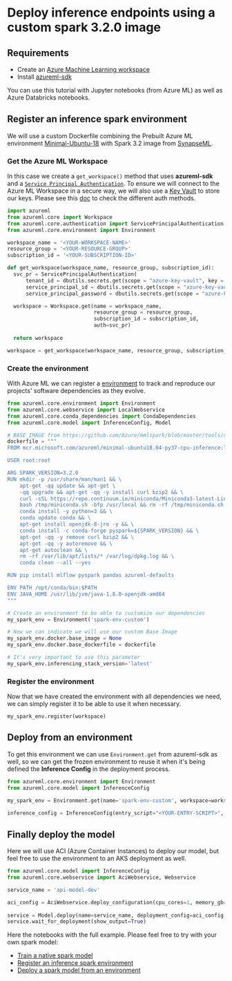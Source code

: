 # Deploy inference endpoints using a custom spark 3.2.0 image

## Requirements

* Create an [Azure Machine Learning workspace](https://docs.microsoft.com/en-us/azure/machine-learning/how-to-manage-workspace?tabs=python)
* Install [azureml-sdk](https://pypi.org/project/azureml-sdk/)

You can use this tutorial with Jupyter notebooks (from Azure ML) as well as Azure Databricks notebooks.

## Register an inference spark environment

We will use a custom Dockerfile combining the Prebuilt Azure ML environment [Minimal-Ubuntu-18](https://hub.docker.com/_/microsoft-azureml-inference) with Spark 3.2 image from [SynapseML](https://github.com/microsoft/SynapseML/blob/master/tools/docker/minimal/Dockerfile).

### Get the Azure ML Workspace

In this case we create a `get_workspace()` method that uses **azureml-sdk** and a [`Service Principal Authentication`](https://docs.microsoft.com/en-us/azure/machine-learning/how-to-setup-authentication). To ensure we will connect to the Azure ML Workspace in a secure way, we will also use a [Key Vault](https://docs.microsoft.com/en-us/azure/key-vault/general/overview) to store our keys. Please see this [doc](https://docs.microsoft.com/en-us/azure/machine-learning/how-to-setup-authentication) to check the different auth methods.

```python
import azureml
from azureml.core import Workspace
from azureml.core.authentication import ServicePrincipalAuthentication
from azureml.core.environment import Environment

workspace_name = '<YOUR-WORKSPACE-NAME>'
resource_group = '<YOUR-RESOURCE-GROUP>'
subscription_id = '<YOUR-SUBSCRIPTION-ID>'

def get_workspace(workspace_name, resource_group, subscription_id):
  svc_pr = ServicePrincipalAuthentication(
      tenant_id = dbutils.secrets.get(scope = "azure-key-vault", key = "tenant-id"),
      service_principal_id = dbutils.secrets.get(scope = "azure-key-vault", key = "cliente-id-custom-role"),
      service_principal_password = dbutils.secrets.get(scope = "azure-key-vault", key = "cliente-secret-custom-role"))

  workspace = Workspace.get(name = workspace_name,
                            resource_group = resource_group,
                            subscription_id = subscription_id,
                            auth=svc_pr)
  
  return workspace

workspace = get_workspace(workspace_name, resource_group, subscription_id)
```

### Create the environment

With Azure ML we can register a [environment](https://docs.microsoft.com/en-us/azure/machine-learning/how-to-use-environments#:~:text=By%20default%2C%20Azure%20ML%20will%20build%20a%20Conda,libraries%20that%20you%20installed%20on%20the%20base%20image.) to track and reproduce our projects' software dependencies as they evolve.

```python
from azureml.core.environment import Environment
from azureml.core.webservice import LocalWebservice
from azureml.core.conda_dependencies import CondaDependencies
from azureml.core.model import InferenceConfig, Model

# BASE IMAGE from https://github.com/Azure/mmlspark/blob/master/tools/docker/minimal/Dockerfile 
dockerfile = """
FROM mcr.microsoft.com/azureml/minimal-ubuntu18.04-py37-cpu-inference:latest

USER root:root

ARG SPARK_VERSION=3.2.0
RUN mkdir -p /usr/share/man/man1 && \
    apt-get -qq update && apt-get \
    -qq upgrade && apt-get -qq -y install curl bzip2 && \
    curl -sSL https://repo.continuum.io/miniconda/Miniconda3-latest-Linux-x86_64.sh -o /tmp/miniconda.sh && \
    bash /tmp/miniconda.sh -bfp /usr/local && rm -rf /tmp/miniconda.sh && \
    conda install -y python=3 && \
    conda update conda && \
    apt-get install openjdk-8-jre -y && \
    conda install -c conda-forge pyspark=${SPARK_VERSION} && \
    apt-get -qq -y remove curl bzip2 && \
    apt-get -qq -y autoremove && \
    apt-get autoclean && \
    rm -rf /var/lib/apt/lists/* /var/log/dpkg.log && \
    conda clean --all --yes

RUN pip install mlflow pyspark pandas azureml-defaults

ENV PATH /opt/conda/bin:$PATH
ENV JAVA_HOME /usr/lib/jvm/java-1.8.0-openjdk-amd64
"""

# Create an environment to be able to customize our dependencies
my_spark_env = Environment('spark-env-custom')

# Now we can indicate we will use our custom Base Image
my_spark_env.docker.base_image = None
my_spark_env.docker.base_dockerfile = dockerfile

# It's very important to use this parameter
my_spark_env.inferencing_stack_version='latest'
```

### Register the environment

Now that we have created the environment with all dependencies we need, we can simply register it to be able to use it when necessary.

`my_spark_env.register(workspace)`

## Deploy from an environment

To get this environment we can use `Environment.get` from azureml-sdk as well, so we can get the frozen environment to reuse it when it's being defined the **Inference Config** in the deployment process.

```python
from azureml.core.environment import Environment
from azureml.core.model import InferenceConfig

my_spark_env = Environment.get(name='spark-env-custom', workspace=workspace)

inference_config = InferenceConfig(entry_script="<YOUR-ENTRY-SCRIPT>", environment=my_spark_env)
```

## Finally deploy the model

Here we will use ACI (Azure Container Instances) to deploy our model, but feel free to use the environment to an AKS deployment as well.

```python
from azureml.core.model import InferenceConfig
from azureml.core.webservice import AciWebservice, Webservice

service_name = 'api-model-dev'

aci_config = AciWebservice.deploy_configuration(cpu_cores=1, memory_gb=1, description="This is a spark serving example.")
 
service = Model.deploy(name=service_name, deployment_config=aci_config, models=[model_azure], inference_config=inference_config, workspace=workspace, overwrite=True)
service.wait_for_deployment(show_output=True)
```

Here the notebooks with the full example. Please feel free to try with your own spark model:

* [Train a native spark model](./notebooks/train-spark-classification-model.ipynb)
* [Register an inference spark environment](./notebooks/register-spark-environment.ipynb)
* [Deploy a spark model from an environment](./notebooks/deploy-from-environment.ipynb)
